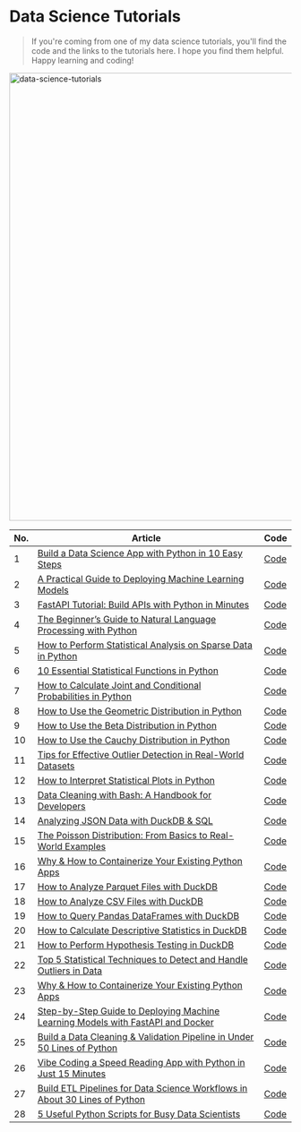 # Data Science Tutorials
> If you're coming from one of my data science tutorials, you'll find the code and the links to the tutorials here.
I hope you find them helpful. Happy learning and coding!

<img src="https://i.imgur.com/Da3iKuA.jpeg" alt="data-science-tutorials" width="800"/></img>



|No.| Article| Code|
|----|----|------|
|1|[Build a Data Science App with Python in 10 Easy Steps](https://www.kdnuggets.com/build-data-science-app-with-python-10-easy-steps)|[Code](https://github.com/balapriyac/data-science-tutorials/tree/main/data-science-app)|
|2|[A Practical Guide to Deploying Machine Learning Models](https://machinelearningmastery.com/a-practical-guide-to-deploying-machine-learning-models/)|[Code](https://github.com/balapriyac/data-science-tutorials/tree/main/model_deployment)|
|3|[FastAPI Tutorial: Build APIs with Python in Minutes](https://www.kdnuggets.com/fastapi-tutorial-build-apis-with-python-in-minutes)|[Code](https://github.com/balapriyac/data-science-tutorials/tree/main/fastapi)|
|4|[The Beginner’s Guide to Natural Language Processing with Python](https://machinelearningmastery.com/the-beginners-guide-to-natural-language-processing-with-python/)|[Code](https://github.com/balapriyac/data-science-tutorials/tree/main/natural-language-processing)|
|5|[How to Perform Statistical Analysis on Sparse Data in Python](https://www.statology.org/how-to-perform-statistical-analysis-sparse-data-python/)|[Code](https://github.com/balapriyac/data-science-tutorials/blob/main/statistics/sparse_data_analysis_v0_1.ipynb)|
|6|[10 Essential Statistical Functions in Python](https://www.statology.org/10-essential-statistical-functions-in-python/)|[Code](https://github.com/balapriyac/data-science-tutorials/blob/main/statistics/Basic_Stats_Functions_Python.ipynb)|
|7|[How to Calculate Joint and Conditional Probabilities in Python](https://www.statology.org/how-to-calculate-joint-and-conditional-probabilities-in-python/)|[Code]()|
|8|[How to Use the Geometric Distribution in Python](https://www.statology.org/how-to-use-the-geometric-distribution-in-python/)|[Code](https://github.com/balapriyac/data-science-tutorials/blob/main/statistics/probability/geometric_distribution.ipynb)|
|9|[How to Use the Beta Distribution in Python](https://www.statology.org/how-to-use-the-beta-distribution-in-python/)|[Code](https://github.com/balapriyac/data-science-tutorials/blob/main/statistics/probability/beta_distribution.ipynb)|
|10|[How to Use the Cauchy Distribution in Python](https://www.statology.org/how-to-use-the-cauchy-distribution-in-python/)|[Code](https://github.com/balapriyac/data-science-tutorials/blob/main/statistics/probability/cauchy_distribution.ipynb)|
|11|[Tips for Effective Outlier Detection in Real-World Datasets](https://www.statology.org/tips-for-effective-outlier-detection-in-real-world-datasets/)|[Code](https://github.com/balapriyac/data-science-tutorials/blob/main/statistics/Outlier_Detection_Tips.ipynb)|
|12|[How to Interpret Statistical Plots in Python](https://www.statology.org/how-to-interpret-statistical-plots-python/)|[Code](https://github.com/balapriyac/data-science-tutorials/blob/main/statistical_plots.ipynb)|
|13|[Data Cleaning with Bash: A Handbook for Developers](https://www.kdnuggets.com/data-cleaning-with-bash-a-handbook-for-developers)|[Code](https://github.com/balapriyac/data-science-tutorials/tree/main/bash-data-cleaning)|
|14| [Analyzing JSON Data with DuckDB & SQL](https://www.kdnuggets.com/analyzing-json-data-with-duckdb-sql)|[Code](https://github.com/balapriyac/data-science-tutorials/tree/main/duckdb-json)|
|15| [The Poisson Distribution: From Basics to Real-World Examples](https://www.statology.org/the-poisson-distribution-from-basics-to-real-world-examples/)|[Code](https://github.com/balapriyac/data-science-tutorials/blob/main/statistics/probability/poisson_distribution.ipynb)|
|16|[Why & How to Containerize Your Existing Python Apps](https://www.kdnuggets.com/why-how-to-containerize-your-existing-python-apps)|[Code](https://github.com/balapriyac/data-science-tutorials/tree/main/containerizing-python-apps/currency-api)|
|17|[How to Analyze Parquet Files with DuckDB](https://www.statology.org/how-to-analyze-parquet-files-with-duckdb/)|[Code](https://github.com/balapriyac/data-science-tutorials/tree/main/duckdb-miniseries/analyze-parquet)|
|18|[How to Analyze CSV Files with DuckDB](https://www.statology.org/how-to-analyze-csv-files-with-duckdb/)|[Code](https://github.com/balapriyac/data-science-tutorials/tree/main/duckdb-miniseries/analyze-csv)|
|19|[How to Query Pandas DataFrames with DuckDB](https://www.statology.org/how-to-query-pandas-dataframes-with-duckdb/)|[Code](https://github.com/balapriyac/data-science-tutorials/tree/main/duckdb-miniseries/analyze-pandas-dataframes)|
|20|[How to Calculate Descriptive Statistics in DuckDB](https://www.statology.org/how-to-calculate-descriptive-statistics-in-duckdb/)|[Code](https://github.com/balapriyac/data-science-tutorials/tree/main/duckdb-miniseries/descriptive-statistics)|
|21|[How to Perform Hypothesis Testing in DuckDB](https://www.statology.org/how-to-perform-hypothesis-testing-in-duckdb/)|[Code](https://github.com/balapriyac/data-science-tutorials/tree/main/duckdb-miniseries/hypothesis-testing)|
|22|[Top 5 Statistical Techniques to Detect and Handle Outliers in Data](https://www.statology.org/top-5-statistical-techniques-detect-handle-outliers-data/)|[Code](https://github.com/balapriyac/data-science-tutorials/blob/main/statistics/outlier_detection_techniques.ipynb)|
|23|[Why & How to Containerize Your Existing Python Apps](https://www.kdnuggets.com/why-how-to-containerize-your-existing-python-apps)|[Code](https://github.com/balapriyac/data-science-tutorials/tree/main/containerizing-python-apps/currency-api)|
|24|[Step-by-Step Guide to Deploying Machine Learning Models with FastAPI and Docker](https://machinelearningmastery.com/step-by-step-guide-to-deploying-machine-learning-models-with-fastapi-and-docker/)|[Code](https://github.com/balapriyac/data-science-tutorials/tree/main/fastapi-docker-for-ml-model-deployment/diabetes-predictor)|
|25|[Build a Data Cleaning & Validation Pipeline in Under 50 Lines of Python](https://www.kdnuggets.com/build-a-data-cleaning-validation-pipeline-in-under-50-lines-of-python)|[Code](https://github.com/balapriyac/data-science-tutorials/blob/main/build-with-python/data-cleaning-n-validation-pipeline/main.py)|
|26|[Vibe Coding a Speed Reading App with Python in Just 15 Minutes](https://www.kdnuggets.com/vibe-coding-a-speed-reading-app-with-python-in-just-15-minutes)|[Code](https://github.com/balapriyac/data-science-tutorials/tree/main/vibe-coding/speed-reader)|
|27|[Build ETL Pipelines for Data Science Workflows in About 30 Lines of Python](https://www.kdnuggets.com/build-etl-pipelines-for-data-science-workflows-in-about-30-lines-of-python)|[Code](https://github.com/balapriyac/data-science-tutorials/tree/main/build-with-python/etl-pipeline)|
|28|[5 Useful Python Scripts for Busy Data Scientists]()|[Code](https://github.com/balapriyac/data-science-tutorials/tree/main/useful-python-scripts)|
